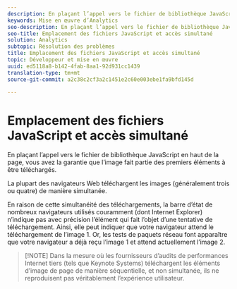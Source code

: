 ```yaml
---
description: En plaçant l’appel vers le fichier de bibliothèque JavaScript en haut de la page, vous avez la garantie que l’image fait partie des premiers éléments à être téléchargés.
keywords: Mise en œuvre d’Analytics
seo-description: En plaçant l’appel vers le fichier de bibliothèque JavaScript en haut de la page, vous avez la garantie que l’image fait partie des premiers éléments à être téléchargés.
seo-title: Emplacement des fichiers JavaScript et accès simultané
solution: Analytics
subtopic: Résolution des problèmes
title: Emplacement des fichiers JavaScript et accès simultané
topic: Développeur et mise en œuvre
uuid: ed5118a8-b142-4fab-8aa1-92d931cc1439
translation-type: tm+mt
source-git-commit: a2c38c2cf3a2c1451e2c60e003ebe1fa9bfd145d

---
```



# Emplacement des fichiers JavaScript et accès simultané

En plaçant l’appel vers le fichier de bibliothèque JavaScript en haut de la page, vous avez la garantie que l’image fait partie des premiers éléments à être téléchargés.

La plupart des navigateurs Web téléchargent les images (généralement trois ou quatre) de manière simultanée.

En raison de cette simultanéité des téléchargements, la barre d’état de nombreux navigateurs utilisés couramment (dont Internet Explorer) n’indique pas avec précision l’élément qui fait l’objet d’une tentative de téléchargement. Ainsi, elle peut indiquer que votre navigateur attend le téléchargement de l’image 1. Or, les tests de paquets réseau font apparaître que votre navigateur a déjà reçu l’image 1 et attend actuellement l’image 2.

> [!NOTE] Dans la mesure où les fournisseurs d’audits de performances Internet tiers (tels que Keynote Systems) téléchargent les éléments d’image de page de manière séquentielle, et non simultanée, ils ne reproduisent pas véritablement l’expérience utilisateur.

